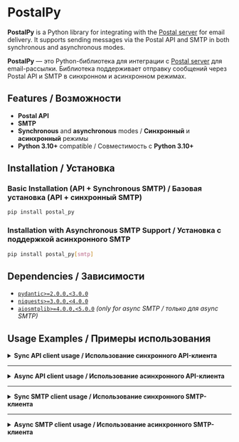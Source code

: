 # PostalPy

**PostalPy** is a Python library for integrating with the [Postal server](https://github.com/postalserver/postal) for
email delivery. It supports sending messages via the Postal API and SMTP in both synchronous and asynchronous modes.

**PostalPy** — это Python-библиотека для интеграции с [Postal server](https://github.com/postalserver/postal) для
email-рассылки. Библиотека поддерживает отправку сообщений через Postal API и SMTP в синхронном и асинхронном режимах.

## Features / Возможности

- **Postal API**
- **SMTP**
- **Synchronous** and **asynchronous** modes / **Синхронный** и **асинхронный** режимы
- **Python 3.10+** compatible / Совместимость с **Python 3.10+**

## Installation / Установка

### Basic Installation (API + Synchronous SMTP) / Базовая установка (API + синхронный SMTP)

```bash
pip install postal_py
```

### Installation with Asynchronous SMTP Support / Установка с поддержкой асинхронного SMTP

```bash
pip install postal_py[smtp]
```

## Dependencies / Зависимости

- [`pydantic>=2.0.0,<3.0.0`](https://pydantic-docs.helpmanual.io/)
- [`niquests>=3.0.0,<4.0.0`](https://github.com/niqdev/niquests)
- [`aiosmtplib>=4.0.0,<5.0.0`](https://aiosmtplib.readthedocs.io/) *(only for async SMTP / только для async SMTP)*

## Usage Examples / Примеры использования

<details>
<summary><strong>Sync API client usage / Использование синхронного API-клиента</strong></summary>

```python
from postal_py import PostalPyAPI
from postal_py.api.schemas import (RequestMessageSchema,
                                   RequestAttachmentSchema,
                                   RequestRawMessageSchema,
                                   RequestMessageDetailsSchema,
                                   MessageExpansion)

API_KEY = 'your_api_key'


def main():
    postal = PostalPyAPI('https://example.com/', api_key=API_KEY, timeout=10)

    # Get message details
    result = postal.get_message_details(
        RequestMessageDetailsSchema(id=2362354, expansions=[MessageExpansion.all])
    )
    print(result)

    # Get deliveries for a message
    result = postal.get_message_deliveries(id=5168706)
    print(result)

    # Send a message
    data = RequestMessageSchema(
        to=['example_1@mail.com', 'example_2@mail.com'],
        cc=['example_3@mail.com'],
        bcc=['example_4@mail.com'],
        from_='MyCompany <mail@example.com>',
        sender='mail@example.com',
        subject='Subject',
        tag='my-tag',
        reply_to='reply@example.com',
        plain_body="This is the plain version",
        html_body='<p>This is the <b>HTML</b> version</p>',
        headers={
            'X-Tracking': True,
            'X-Postal-Tag': 'postal-tag'
        },
        attachments=[
            RequestAttachmentSchema(
                name='img.png',
                content_type='image/png',
                data='iVBesb...PaII='  # base64 encoded file
            )
        ]
    )
    result = postal.send_message(data=data)
    print(result)

    # Send a raw RFC2822 message
    data = RequestRawMessageSchema(
        mail_from='mail@example.com',
        rcpt_to=['example_1@mail.com', 'example_2@mail.com'],
        data="RnJvb...nZS4K"  # base64 encoded RFC2822 message
    )
    result = postal.send_raw_message(data=data)
    print(result)

    postal.close()


if __name__ == '__main__':
    main()
```

</details>

---


<details>
<summary><strong>Async API client usage / Использование асинхронного API-клиента</strong></summary>

```python
import asyncio
from postal_py import AsyncPostalPyAPI
from postal_py.api.schemas import (RequestMessageSchema,
                                   RequestAttachmentSchema,
                                   RequestRawMessageSchema,
                                   RequestMessageDetailsSchema,
                                   MessageExpansion)

API_KEY = 'your_api_key'


async def main():
    postal = AsyncPostalPyAPI('https://example.com/', api_key=API_KEY, timeout=10)

    # Get message details
    result = await postal.get_message_details(
        RequestMessageDetailsSchema(id=2362354, expansions=[MessageExpansion.all])
    )
    print(result)

    # Get deliveries for a message
    result = await postal.get_message_deliveries(id=5168706)
    print(result)

    # Send a message
    data = RequestMessageSchema(
        to=['example_1@mail.com', 'example_2@mail.com'],
        cc=['example_3@mail.com'],
        bcc=['example_4@mail.com'],
        from_='MyCompany <mail@example.com>',
        sender='mail@example.com',
        subject='Subject',
        tag='my-tag',
        reply_to='reply@example.com',
        plain_body="This is the plain version",
        html_body='<p>This is the <b>HTML</b> version</p>',
        headers={
            'X-Tracking': True,
            'X-Postal-Tag': 'postal-tag'
        },
        attachments=[
            RequestAttachmentSchema(
                name='img.png',
                content_type='image/png',
                data='iVBesb...PaII='  # base64 encoded file
            )
        ]
    )
    result = await postal.send_message(data=data)
    print(result)

    # Send a raw RFC2822 message
    data = RequestRawMessageSchema(
        mail_from='mail@example.com',
        rcpt_to=['example_1@mail.com', 'example_2@mail.com'],
        data="RnJvb...nZS4K"  # base64 encoded RFC2822 message
    )
    result = await postal.send_raw_message(data=data)
    print(result)

    await postal.close()


if __name__ == '__main__':
    asyncio.run(main())
```

</details>

---

<details>
<summary><strong>Sync SMTP client usage / Использование синхронного SMTP-клиента</strong></summary>

```python
from postal_py import PostalPySMTP
from postal_py.smtp.schemas import (SMTPAttachmentSchema,
                                    SMTPMessageSchema)

USERNAME = 'your_smtp_user'
PASSWORD = 'your_smtp_password'


def main():
    postal = PostalPySMTP(
        hostname='example.com',
        port=25,
        username=USERNAME,
        password=PASSWORD
    )

    data = SMTPMessageSchema(
        subject='Subject',
        to=['example_1@mail.com', 'example_2@mail.com'],
        cc=['example_3@mail.com'],
        bcc=['example_4@mail.com'],
        plain_body="This is the plain version",
        html_body='<p>This is the <b>HTML</b> version</p>',
        headers={
            'X-Tracking': 'true',
            'X-Postal-Tag': 'postal-tag'
        },
        attachments=[
            SMTPAttachmentSchema(
                filename='img.png',
                content_type='image/png',
                data='bytes or base64-encoded file'
            )
        ]
    )

    postal.send_message(data=data)


if __name__ == '__main__':
    main()
```

</details>

---

<details>
<summary><strong>Async SMTP client usage / Использование асинхронного SMTP-клиента</strong></summary>

```python
import asyncio

from postal_py import AsyncPostalPySMTP
from postal_py.smtp.schemas import (SMTPAttachmentSchema,
                                    SMTPMessageSchema)

USERNAME = 'your_smtp_user'
PASSWORD = 'your_smtp_password'


async def main():
    postal = AsyncPostalPySMTP(
        hostname='example.com',
        port=25,
        username=USERNAME,
        password=PASSWORD
    )

    data = SMTPMessageSchema(
        subject='Subject',
        to=['example_1@mail.com', 'example_2@mail.com'],
        cc=['example_3@mail.com'],
        bcc=['example_4@mail.com'],
        plain_body="This is the plain version",
        html_body='<p>This is the <b>HTML</b> version</p>',
        headers={
            'X-Tracking': 'true',
            'X-Postal-Tag': 'postal-tag'
        },
        attachments=[
            SMTPAttachmentSchema(
                filename='img.png',
                content_type='image/png',
                data='bytes or base64-encoded file'
            )
        ]
    )

    await postal.send_message(data=data)


if __name__ == '__main__':
    asyncio.run(main())
```

</details>


